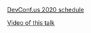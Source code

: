 

[DevConf.us 2020 schedule](https://devconfus2020.sched.com/)

[Video of this talk](https://www.youtube.com/watch?v=21Vj4zExOgg)



